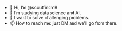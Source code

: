 - 👋 Hi, I’m @scoutfinch18
- 👀 I’m studying data science and AI.
- 💞️ I want to solve challenging problems.
- 📫 How to reach me: just DM and we'll go from there.

<!---
scoutfinch18/scoutfinch18 is a ✨ special ✨ repository because its `README.md` (this file) appears on your GitHub profile.
You can click the Preview link to take a look at your changes.
--->

